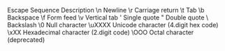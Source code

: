 Escape Sequence   Description
\n                Newline
\r                Carriage return
\t                Tab
\b                Backspace
\f                Form feed
\v                Vertical tab
\'                Single quote
\"                Double quote
\\                Backslash
\0                Null character
\uXXXX            Unicode character (4.digit hex code)
\xXX              Hexadecimal character (2.digit code)
\OOO              Octal character (deprecated)

